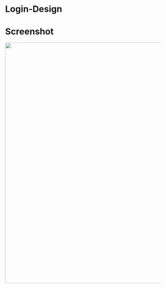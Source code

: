 # Login-Design
# Screenshot
<p align="center">
 <img src="https://user-images.githubusercontent.com/112925756/188705623-2bf453b7-d14a-42d2-ba8e-c3c71689b0a4.jpg" width="550" height="780" />
 

